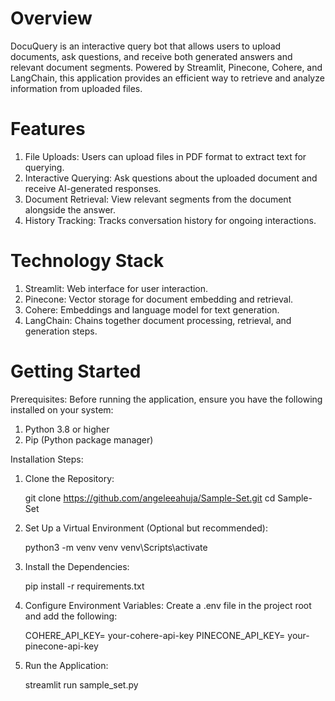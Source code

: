 # Overview
DocuQuery is an interactive query bot that allows users to upload documents, ask questions, and receive both generated answers and relevant document segments. Powered by Streamlit, Pinecone, Cohere, and LangChain, this application provides an efficient way to retrieve and analyze information from uploaded files.

# Features
1. File Uploads: Users can upload files in PDF format to extract text for querying.
2. Interactive Querying: Ask questions about the uploaded document and receive AI-generated responses.
3. Document Retrieval: View relevant segments from the document alongside the answer.
4. History Tracking: Tracks conversation history for ongoing interactions.

# Technology Stack
1. Streamlit: Web interface for user interaction.
2. Pinecone: Vector storage for document embedding and retrieval.
3. Cohere: Embeddings and language model for text generation.
4. LangChain: Chains together document processing, retrieval, and generation steps.

# Getting Started
Prerequisites:
Before running the application, ensure you have the following installed on your system:
1. Python 3.8 or higher
2. Pip (Python package manager)

Installation Steps:
1. Clone the Repository:

   git clone https://github.com/angeleeahuja/Sample-Set.git
   cd Sample-Set

3. Set Up a Virtual Environment (Optional but recommended):

   python3 -m venv venv
   venv\Scripts\activate

4. Install the Dependencies:

   pip install -r requirements.txt

5. Configure Environment Variables: Create a .env file in the project root and add the following:

   COHERE_API_KEY= your-cohere-api-key
   PINECONE_API_KEY= your-pinecone-api-key

6. Run the Application:

   streamlit run sample_set.py

